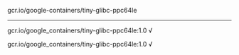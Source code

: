 gcr.io/google-containers/tiny-glibc-ppc64le 

----
gcr.io/google_containers/tiny-glibc-ppc64le:1.0 √

gcr.io/google_containers/tiny-glibc-ppc64le:1.0 √

